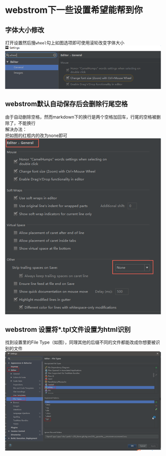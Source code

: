 # webstrom下一些设置希望能帮到你

## 字体大小修改
打开设置然后搜`wheel`勾上如图选项即可使用滚轮改变字体大小  
![](/static/img/image.png)

## webstrom默认自动保存后会删除行尾空格
由于自动删除空格，然而markdown下的换行是两个空格加回车，行尾的空格被删除了，不能换行  
解决办法：  
把如图的红框内的改为none即可  
![](/static/img/image_1.png)

## webstrom 设置将*.tpl文件设置为html识别
找到设置里的File Type（如图），同理其他的后缀不同的文件都能改成你想要被识别的文件
![](/static/img/tpl_to_html.png)
